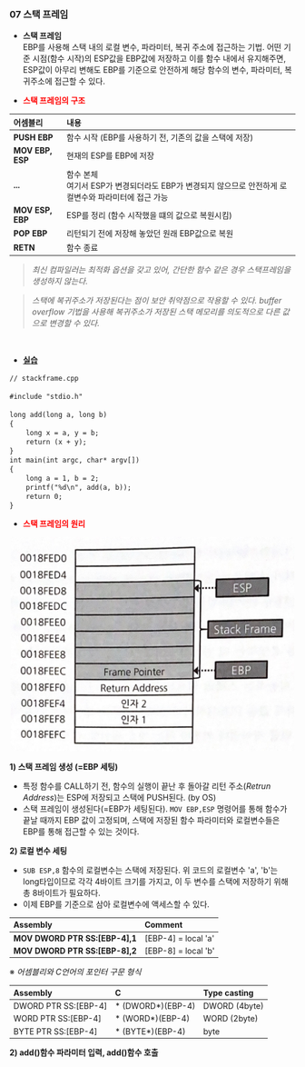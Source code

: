 ### **07 스택 프레임**

- **스택 프레임** <br>
EBP를 사용해 스택 내의 로컬 변수, 파라미터, 복귀 주소에 접근하는 기법. 어떤 기준 시점(함수 시작)의 ESP값을 EBP값에 저장하고 이를 함수 내에서 유지해주면, ESP값이 아무리 변해도 EBP를 기준으로 안전하게 해당 함수의 변수, 파라미터, 복귀주소에 접근할 수 있다.

- <span style="color:red"> **스택 프레임의 구조** </span>  <br>

어셈블리|내용
:---|:---
**PUSH EBP**|함수 시작 (EBP를 사용하기 전, 기존의 값을 스택에 저장)
**MOV EBP, ESP**|현재의 ESP를 EBP에 저장
**...**|함수 본체 <br> 여기서 ESP가 변경되더라도 EBP가 변경되지 않으므로 안전하게 로컬변수와 파라미터에  접근 가능
**MOV ESP, EBP**|ESP를 정리 (함수 시작했을 떄의 값으로 복원시킴)
**POP EBP**|리턴되기 전에 저장해 놓았던 원래 EBP값으로 복원
**RETN**|함수 종료


<span style="color:gray">

> *최신 컴파일러는 최적화 옵션을 갖고 있어, 간단한 함수 같은 경우 스택프레임을 생성하지 않는다.*

> *스택에 복귀주소가 저장된다는 점이 보안 취약점으로 작용할 수 있다. buffer overflow 기법을 사용해 복귀주소가 저장된 스택 메모리를 의도적으로 다른 값으로 변경할 수 있다.*

</span>
<br>

- **[실습]()**

```
// stackframe.cpp

#include "stdio.h"

long add(long a, long b)
{
	long x = a, y = b;
	return (x + y);
}
int main(int argc, char* argv[])
{
	long a = 1, b = 2;
	printf("%d\n", add(a, b));
	return 0;
}
```

- <span style="color:red"> **스택 프레임의 원리** </span>  <br>

<div style="text-align:center">
<img src="../../../img/Stackframe.png" width="500">
</div>

**1) 스택 프레임 생성 (=EBP 세팅)**

- 특정 함수를 CALL하기 전, 함수의 실행이 끝난 후 돌아갈 리턴 주소(*Retrun Address*)는 ESP에 저장되고 스택에 PUSH된다. (by OS)
- 스택 프레임이 생성된다(=EBP가 세팅된다). `MOV EBP,ESP` 명령어를 통해 함수가 끝날 때까지 EBP 값이 고정되며, 스택에 저장된 함수 파라미터와 로컬변수들은 EBP를 통해 접근할 수 있는 것이다.

**2) 로컬 변수 세팅**

- `SUB ESP,8` 함수의 로컬변수는 스택에 저장된다. 위 코드의 로컬변수 'a', 'b'는 long타입이므로 각각 4바이트 크기를 가지고, 이 두 변수를 스택에 저장하기 위해 총 8바이트가 필요하다. 
- 이제 EBP를 기준으로 삼아 로컬변수에 액세스할 수 있다.

Assembly|Comment
:---|:---
**MOV DWORD PTR SS:[EBP-4],1**|[EBP-4] = local 'a'
**MOV DWORD PTR SS:[EBP-8],2**|[EBP-8] = local 'b'


※ *어셈블리와 C언어의 포인터 구문 형식*

Assembly|C|Type casting
:---|:---|:---
DWORD PTR SS:[EBP-4]|* (DWORD*)(EBP-4)|DWORD (4byte)
WORD PTR SS:[EBP-4]|* (WORD*)(EBP-4)|WORD (2byte)
BYTE PTR SS:[EBP-4]|* (BYTE*)(EBP-4)|byte

**2) add()함수 파라미터 입력, add()함수 호출**